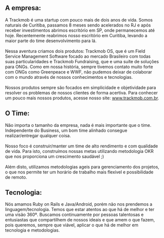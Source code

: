 <h2>A empresa:</h2>
  <p>
      A Trackmob é uma startup com pouco mais de dois anos de vida. Somos naturais de Curitiba, passamos 8 meses sendo acelerados no RJ e após receber investimentos abrimos escritório em SP, onde permanecemos até hoje. Recentemente reabrimos nosso escritório em Curitiba, levando a maior parte do time desenvolvimento para lá. <br/><br/>Nessa aventura criamos dois produtos: Trackmob OS, que é um Field Service Management Software focado ao mercado Brasileiro com todas suas particularidades e Trackmob Fundraising, que e uma suíte de soluções para ONGs. Como em nossa história, sempre tivemos contato muito forte com ONGs como Greenpeace e WWF, não pudemos deixar de colaborar com o mundo através de nossos conhecimentos e tecnologias. <br/><br/> Nossos produtos sempre são focados em simplicidade e objetividade para resolver os problemas de nossos clientes de forma acertiva. Para conhecer um pouco mais nossos produtos, acesse nosso site: <a href="http://www.trackmob.com.br" target="_blank">www.trackmob.com.br</a>.
  </p>

<h2>O Time:</h2>
  <p>
      Não importa o tamanho da empresa, nada é mais importante que o time. Independente do Business, um bom time alinhado consegue realizar/entregar qualquer coisa. <br/><br/>Nosso foco é construir/manter um time de alto rendimento e com qualidade de vida. Para isto, construímos nossas metas utilizando metodologia OKR que nos proporciona um crescimento saudável ;) <br/><br/> Além disto, utilizamos metodologias ageis para gerenciamento dos projetos, o que nos permite ter um horário de trabalho mais flexível e possibilidade de remoto. 
<br/>

<h2>Tecnologia:</h2>
<p>
    Nós amamos Ruby on Rails e Java/Android, porém não nos prendemos a linguagem/tecnologia. Temos que estar atentos ao que há de melhor e ter uma visão 360º. Buscamos continuamente por pessoas talentosas e entusiastas que compartilhem de nossos ideais e que amem o que fazem, pois queremos, sempre que viável, aplicar o que há de melhor em tecnologia e metodologias.<br/> <br/>
</p>
